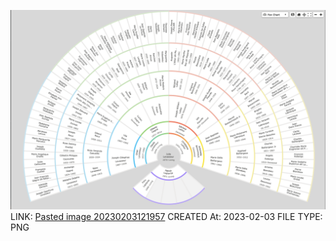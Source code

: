 ![Pasted image 20230203121957](../../genealogy/attachments/Pasted%20image%2020230203121957.png)
LINK: [Pasted image 20230203121957](../../genealogy/attachments/Pasted%20image%2020230203121957.png)
CREATED At: 2023-02-03
FILE TYPE: PNG
